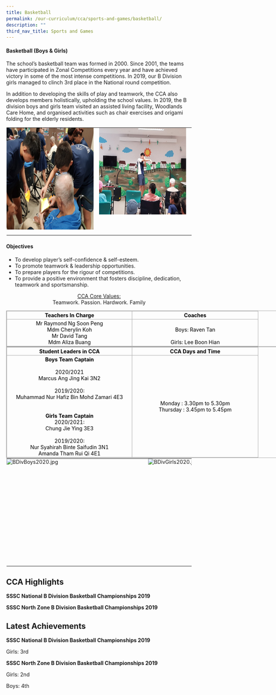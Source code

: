 ```yaml
---
title: Basketball
permalink: /our-curriculum/cca/sports-and-games/basketball/
description: ""
third_nav_title: Sports and Games
---
```

#### Basketball (Boys &amp; Girls)

The school’s basketball team was formed in 2000. Since 2001, the teams have participated in Zonal Competitions every year and have achieved victory in some of the most intense competitions. In 2019, our B Division girls managed to clinch 3rd place in the National round competition.

  

In addition to developing the skills of play and teamwork, the CCA also develops members holistically, upholding the school values. In 2019, the B division boys and girls team visited an assisted living facility, Woodlands Care Home, and organised activities such as chair exercises and origami folding for the elderly residents.

  

<table style="margin: auto; outline: 0px; padding: 0px; border-collapse: collapse; clear: both; border: 1px solid transparent; table-layout: fixed;" class="ive_eobj_center ives_tab_kosong"><tbody style="margin: 0px; outline: 0px; padding: 0px;"><tr style="margin: 0px; outline: 0px; padding: 0px;"><td style="margin: 0px; outline: 0px; padding: 0px 15px 15px 0px; vertical-align: top;"><img style="margin: auto; outline: none; padding: 0px; border: none; clear: both; display: block; width: 315px; height: 276px;" class="ive_eobj_center" alt="2019VIA@OldFolksHome.jpg" width="100%" src="/images/2019VIA@OldFolksHome.jpeg"></td><td style="margin: 0px; outline: 0px; padding: 0px 15px 15px 0px; vertical-align: top;"><img style="margin: auto; outline: none; padding: 0px; border: none; clear: both; display: block; width: 315px; height: 235px;" class="ive_eobj_center" alt="2019VIA@OldFolksHome4.jpg" width="100%" src="/images/2019VIA@OldFolksHome4.jpeg"></td></tr></tbody></table>

#### Objectives


*   To develop player’s self-confidence &amp; self-esteem.
*   To promote teamwork &amp; leadership opportunities.
*   To prepare players for the rigour of competitions.
*   To provide a positive environment that fosters discipline, dedication, teamwork and sportsmanship.


<p style="text-align:center;"><u>CCA Core Values:</u><br>Teamwork. Passion. Hardwork. Family</p>
  

<table style="margin: 0px; outline: 0px; padding: 0px; border-collapse: collapse; border: 1px solid rgb(170, 170, 170); width: 856px;" class="iveo_table ives_tab_simple3" cellpadding="0" cellspacing="0" border="0"><tbody style="margin: 0px; outline: 0px; padding: 0px;"><tr style="margin: 0px; outline: 0px; padding: 0px;"><td style="margin: 0px; outline: 0px; padding: 2px; text-align: center; border: 1px solid rgb(170, 170, 170); width: 251.6pt;"><font style="margin: 0px; outline: 0px; padding: 0px;" color="#000000"><b style="margin: 0px; outline: 0px; padding: 0px;">Teachers In Charge<br style="margin: 0px; outline: 0px; padding: 0px;"></b></font></td><td style="margin: 0px; outline: 0px; padding: 2px; text-align: center; border: 1px solid rgb(170, 170, 170); width: 252.4pt;"><font style="margin: 0px; outline: 0px; padding: 0px;" color="#000000"><strong style="margin: 0px; outline: 0px; padding: 0px;">Coaches</strong></font><br style="margin: 0px; outline: 0px; padding: 0px;"></td></tr><tr style="margin: 0px; outline: 0px; padding: 0px;"><td style="margin: 0px; outline: 0px; padding: 2px; text-align: center; border: 1px solid rgb(170, 170, 170); width: 251.6pt;"><font style="margin: 0px; outline: 0px; padding: 0px;" color="#000000">Mr Raymond Ng Soon Peng<br style="margin: 0px; outline: 0px; padding: 0px;">Mdm Cherylin Koh<br style="margin: 0px; outline: 0px; padding: 0px;">Mr David Tang<br style="margin: 0px; outline: 0px; padding: 0px;">Mdm Aliza Buang</font><br style="margin: 0px; outline: 0px; padding: 0px;"></td><td style="margin: 0px; outline: 0px; padding: 2px; text-align: center; border: 1px solid rgb(170, 170, 170); width: 252.4pt;"><br style="margin: 0px; outline: 0px; padding: 0px;"><font style="margin: 0px; outline: 0px; padding: 0px;" color="#000000">Boys: Raven Tan<br style="margin: 0px; outline: 0px; padding: 0px;"><br style="margin: 0px; outline: 0px; padding: 0px;">Girls: Lee Boon Hian</font><br style="margin: 0px; outline: 0px; padding: 0px;"></td></tr></tbody></table>

  

<table style="margin: 0px; outline: 0px; padding: 0px; border-collapse: collapse; border: 1px solid rgb(170, 170, 170); width: 856px;" class="iveo_table ives_tab_simple3" cellpadding="0" cellspacing="0" border="1"><tbody style="margin: 0px; outline: 0px; padding: 0px;"><tr style="margin: 0px; outline: 0px; padding: 0px;"><td style="margin: 0px; outline: 0px; padding: 2px; text-align: center; border: 1px solid rgb(170, 170, 170); width: 251.6pt;"><font style="margin: 0px; outline: 0px; padding: 0px;" color="#000000"><strong style="margin: 0px; outline: 0px; padding: 0px;">Student Leaders in CCA</strong></font><br style="margin: 0px; outline: 0px; padding: 0px;"></td><td style="margin: 0px; outline: 0px; padding: 2px; text-align: center; border: 1px solid rgb(170, 170, 170); width: 252.4pt;"><font style="margin: 0px; outline: 0px; padding: 0px;" color="#000000"><strong style="margin: 0px; outline: 0px; padding: 0px;">CCA Days and Time</strong></font><br style="margin: 0px; outline: 0px; padding: 0px;"></td></tr><tr style="margin: 0px; outline: 0px; padding: 0px;"><td style="margin: 0px; outline: 0px; padding: 2px; text-align: center; border: 1px solid rgb(170, 170, 170); width: 251.6pt;"><font style="margin: 0px; outline: 0px; padding: 0px;" color="#000000"><strong style="margin: 0px; outline: 0px; padding: 0px;">Boys Team Captain</strong></font><br style="margin: 0px; outline: 0px; padding: 0px;"><br style="margin: 0px; outline: 0px; padding: 0px;"><font style="margin: 0px; outline: 0px; padding: 0px;" color="#000000">2020/2021<br style="margin: 0px; outline: 0px; padding: 0px;">Marcus Ang Jing Kai 3N2<br style="margin: 0px; outline: 0px; padding: 0px;"><br style="margin: 0px; outline: 0px; padding: 0px;">2019/2020:<br style="margin: 0px; outline: 0px; padding: 0px;">Muhammad Nur Hafiz Bin Mohd Zamari 4E3<br style="margin: 0px; outline: 0px; padding: 0px;"><br style="margin: 0px; outline: 0px; padding: 0px;"><strong style="margin: 0px; outline: 0px; padding: 0px;"></strong><br style="margin: 0px; outline: 0px; padding: 0px;"><strong style="margin: 0px; outline: 0px; padding: 0px;">Girls Team Captain</strong><br style="margin: 0px; outline: 0px; padding: 0px;">2020/2021:<br style="margin: 0px; outline: 0px; padding: 0px;">Chung Jie Ying 3E3<br style="margin: 0px; outline: 0px; padding: 0px;"><br style="margin: 0px; outline: 0px; padding: 0px;">2019/2020:<br style="margin: 0px; outline: 0px; padding: 0px;">Nur Syahirah Binte Saifudin 3N1<br style="margin: 0px; outline: 0px; padding: 0px;">Amanda Tham Rui Qi 4E1</font><br style="margin: 0px; outline: 0px; padding: 0px;"></td><td style="margin: 0px; outline: 0px; padding: 2px; text-align: center; border: 1px solid rgb(170, 170, 170); width: 251.6pt;"><font style="margin: 0px; outline: 0px; padding: 0px;" color="#000000">Monday : 3.30pm to 5.30pm<br style="margin: 0px; outline: 0px; padding: 0px;">Thursday : 3.45pm to 5.45pm</font><br style="margin: 0px; outline: 0px; padding: 0px;"></td></tr></tbody></table>

  

<table style="margin: auto; outline: 0px; padding: 0px; border-collapse: collapse; clear: both; border: 1px solid transparent; table-layout: fixed;" class="ive_eobj_center ives_tab_kosong"><tbody style="margin: 0px; outline: 0px; padding: 0px;"><tr style="margin: 0px; outline: 0px; padding: 0px;"><td style="margin: 0px; outline: 0px; padding: 0px 15px 15px 0px; vertical-align: top;"><img style="margin: auto; outline: none; padding: 0px; border: none; clear: both; display: block; width: 369px; height: 276px;" class="ive_eobj_center" alt="BDivBoys2020.jpg" width="100%" src="![](/images/BDivBoys2020.jpeg)"></td><td style="margin: 0px; outline: 0px; padding: 0px 15px 15px 0px; vertical-align: top;"><img style="margin: auto; outline: none; padding: 0px; border: none; clear: both; display: block; width: 369px; height: 276px;" class="ive_eobj_center" alt="BDivGirls2020.jpg" width="100%" src="https://woodgrovesec.moe.edu.sg/qql/slot/u609/2020/CCA/Sports%20and%20Games/Basketball/BDivGirls2020.jpg"></td></tr></tbody></table>

CCA Highlights
--------------

**SSSC National B Division Basketball Championships 2019**

  

**SSSC North Zone B Division Basketball Championships 2019**

Latest Achievements
-------------------

**SSSC National B Division Basketball Championships 2019**

Girls: 3rd

  

**SSSC North Zone B Division Basketball Championships 2019**

Girls: 2nd

Boys: 4th